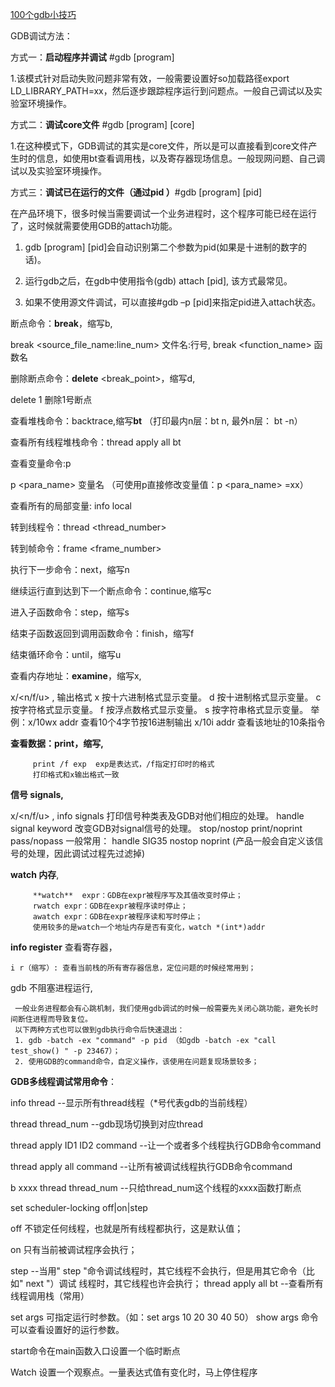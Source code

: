 
[100个gdb小技巧](https://github.com/hellogcc/100-gdb-tips)


GDB调试方法：

方式一：**启动程序并调试**  #gdb [program]

1.该模式针对启动失败问题非常有效，一般需要设置好so加载路径export LD_LIBRARY_PATH=xx，然后逐步跟踪程序运行到问题点。一般自己调试以及实验室环境操作。

方式二：**调试core文件**  #gdb [program] [core]

1.在这种模式下，GDB调试的其实是core文件，所以是可以直接看到core文件产生时的信息，如使用bt查看调用栈，以及寄存器现场信息。一般现网问题、自己调试以及实验室环境操作。

方式三：**调试已在运行的文件（通过pid ）**#gdb [program] [pid]

在产品环境下，很多时候当需要调试一个业务进程时，这个程序可能已经在运行了，这时候就需要使用GDB的attach功能。 

1. gdb [program] [pid]会自动识别第二个参数为pid(如果是十进制的数字的话)。

2. 运行gdb之后，在gdb中使用指令(gdb) attach [pid], 该方式最常见。

3. 如果不使用源文件调试，可以直接#gdb –p [pid]来指定pid进入attach状态。



断点命令：**break**，缩写b, 

   break <source_file_name:line_num> 文件名:行号, 
   break <function_name> 函数名
   
删除断点命令：**delete** <break_point>，缩写d, 

   delete 1  删除1号断点
   
查看堆栈命令：backtrace,缩写**bt** （打印最内n层：bt n, 最外n层： bt -n）

查看所有线程堆栈命令：thread apply all bt

查看变量命令:p

   p <para_name> 变量名 （可使用p直接修改变量值：p <para_name> =xx）
   
查看所有的局部变量: info local

转到线程令：thread <thread_number> 

转到帧命令：frame <frame_number> 

执行下一步命令：next，缩写n

继续运行直到达到下一个断点命令：continue,缩写c

进入子函数命令：step，缩写s

结束子函数返回到调用函数命令：finish，缩写f

结束循环命令：until，缩写u

查看内存地址：**examine**，缩写x, 

   x/<n/f/u> <addr>, 
      输出格式
	   x 按十六进制格式显示变量。
      d 按十进制格式显示变量。
      c 按字符格式显示变量。
      f 按浮点数格式显示变量。
      s 按字符串格式显示变量。
      举例：x/10wx addr  查看10个4字节按16进制输出
       x/10i  addr  查看该地址的10条指令
	   
**查看数据：print，缩写,** 

         print /f exp  exp是表达式，/f指定打印时的格式
         打印格式和x输出格式一致

**信号 signals,** 

   x/<n/f/u> <addr>, 
   info signals 
       打印信号种类表及GDB对他们相应的处理。
   handle signal keyword
       改变GDB对signal信号的处理。
   stop/nostop
   print/noprint
   pass/nopass
   一般常用： handle SIG35 nostop noprint (产品一般会自定义该信号的处理，因此调试过程先过滤掉)

**watch 内存**, 

         **watch**  expr：GDB在expr被程序写及其值改变时停止；
         rwatch expr：GDB在expr被程序读时停止；
         awatch expr：GDB在expr被程序读和写时停止；
         使用较多的是watch一个地址内存是否有变化，watch *(int*)addr
		 
**info register** 查看寄存器，

    i r（缩写）: 查看当前栈的所有寄存器信息，定位问题的时候经常用到；

gdb 不阻塞进程运行, 

	 一般业务进程都会有心跳机制，我们使用gdb调试的时候一般需要先关闭心跳功能，避免长时间断住进程而导致复位。
	 以下两种方式也可以做到gdb执行命令后快速退出：
	 1. gdb -batch -ex "command" -p pid （如gdb -batch -ex "call test_show() " -p 23467）；
	 2. 使用GDB的command命令，自定义操作，该使用在问题复现场景较多；

**GDB多线程调试常用命令**：

info thread                                     --显示所有thread线程（*号代表gdb的当前线程）

thread thread_num                      --gdb现场切换到对应thread

thread apply ID1 ID2 command      --让一个或者多个线程执行GDB命令command

thread apply all command         --让所有被调试线程执行GDB命令command

b xxxx thread thread_num        --只给thread_num这个线程的xxxx函数打断点

set scheduler-locking off|on|step 

off 不锁定任何线程，也就是所有线程都执行，这是默认值；

on 只有当前被调试程序会执行；

step                        --当用" step "命令调试线程时，其它线程不会执行，但是用其它命令（比如" next "）调试 线程时，其它线程也许会执行；
thread apply all bt        --查看所有线程调用栈（常用）


set args 可指定运行时参数。（如：set args 10 20 30 40 50） show args 命令可以查看设置好的运行参数。

start命令在main函数入口设置一个临时断点

Watch <expr> 设置一个观察点。一量表达式值有变化时，马上停住程序




